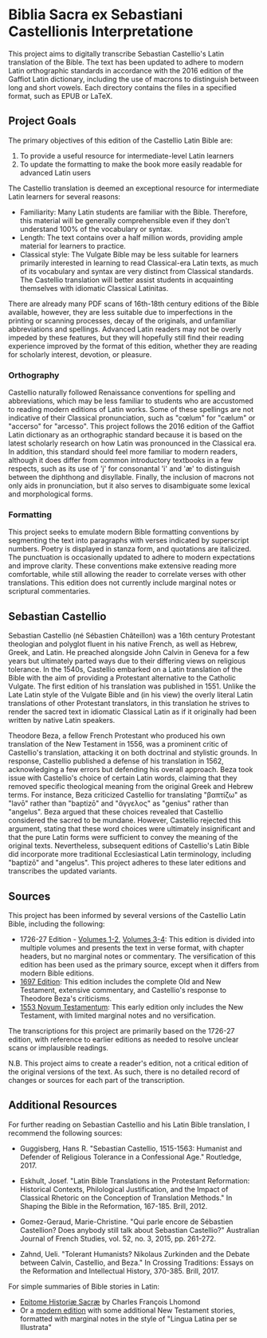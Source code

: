 # Biblia Sacra ex Sebastiani Castellionis Interpretatione

This project aims to digitally transcribe Sebastian Castellio's Latin translation of the Bible. The text has been updated to adhere to modern Latin orthographic standards in accordance with the 2016 edition of the Gaffiot Latin dictionary, including the use of macrons to distinguish between long and short vowels. Each directory contains the files in a specified format, such as EPUB or LaTeX.

## Project Goals

The primary objectives of this edition of the Castellio Latin Bible are:

1. To provide a useful resource for intermediate-level Latin learners
2. To update the formatting to make the book more easily readable for advanced Latin users

The Castellio translation is deemed an exceptional resource for intermediate Latin learners for several reasons:

* Familiarity: Many Latin students are familiar with the Bible. Therefore, this material will be generally comprehensible even if they don't understand 100% of the vocabulary or syntax.
* Length: The text contains over a half million words, providing ample material for learners to practice.
* Classical style: The Vulgate Bible may be less suitable for learners primarily interested in learning to read Classical-era Latin texts, as much of its vocabulary and syntax are very distinct from Classical standards. The Castellio translation will better assist students in acquainting themselves with idiomatic Classical Latinitas.

There are already many PDF scans of 16th-18th century editions of the Bible available, however, they are less suitable due to imperfections in the printing or scanning processes, decay of the originals, and unfamiliar abbreviations and spellings. Advanced Latin readers may not be overly impeded by these features, but they will hopefully still find their reading experience improved by the format of this edition, whether they are reading for scholarly interest, devotion, or pleasure.

### Orthography

Castellio naturally followed Renaissance conventions for spelling and abbreviations, which may be less familiar to students who are accustomed to reading modern editions of Latin works. Some of these spellings are not indicative of their Classical pronunciation, such as "cœlum" for "cælum" or "accerso" for "arcesso". This project follows the 2016 edition of the Gaffiot Latin dictionary as an orthographic standard because it is based on the latest scholarly research on how Latin was pronounced in the Classical era. In addition, this standard should feel more familiar to modern readers, although it does differ from common introductory textbooks in a few respects, such as its use of 'j' for consonantal 'i' and 'æ' to distinguish between the diphthong and disyllable. Finally, the inclusion of macrons not only aids in pronunciation, but it also serves to disambiguate some lexical and morphological forms.

### Formatting

This project seeks to emulate modern Bible formatting conventions by segmenting the text into paragraphs with verses indicated by superscript numbers. Poetry is displayed in stanza form, and quotations are italicized. The punctuation is occasionally updated to adhere to modern expectations and improve clarity. These conventions make extensive reading more comfortable, while still allowing the reader to correlate verses with other translations. This edition does not currently include marginal notes or scriptural commentaries.


## Sebastian Castellio

Sebastian Castellio (né Sébastien Châteillon) was a 16th century Protestant theologian and polyglot fluent in his native French, as well as Hebrew, Greek, and Latin. He preached alongside John Calvin in Geneva for a few years but ultimately parted ways due to their differing views on religious tolerance. In the 1540s, Castellio embarked on a Latin translation of the Bible with the aim of providing a Protestant alternative to the Catholic Vulgate. The first edition of his translation was published in 1551. Unlike the Late Latin style of the Vulgate Bible and (in his view) the overly literal Latin translations of other Protestant translators, in this translation he strives to render the sacred text in idiomatic Classical Latin as if it originally had been written by native Latin speakers.

Theodore Beza, a fellow French Protestant who produced his own translation of the New Testament in 1556, was a prominent critic of Castellio's translation, attacking it on both doctrinal and stylistic grounds. In response, Castellio published a defense of his translation in 1562, acknowledging a few errors but defending his overall approach. Beza took issue with Castellio's choice of certain Latin words, claiming that they removed specific theological meaning from the original Greek and Hebrew terms. For instance, Beza criticized Castellio for translating "βαπτίζω" as "lavō" rather than "baptizō" and "ἄγγελος" as "genius" rather than "angelus". Beza argued that these choices revealed that Castellio considered the sacred to be mundane. However, Castellio rejected this argument, stating that these word choices were ultimately insignificant and that the pure Latin forms were sufficient to convey the meaning of the original texts. Nevertheless, subsequent editions of Castellio's Latin Bible did incorporate more traditional Ecclesiastical Latin terminology, including "baptizō" and "angelus". This project adheres to these later editions and transcribes the updated variants.

## Sources

This project has been informed by several versions of the Castellio Latin Bible, including the following:


* 1726-27 Edition - [Volumes 1-2](https://books.google.com/books?id=1EBbAAAAQAAJ), [Volumes 3-4](https://books.google.com/books?id=40BbAAAAQAAJ): This edition is divided into multiple volumes and presents the text in verse format, with chapter headers, but no marginal notes or commentary. The versification of this edition has been used as the primary source, except when it differs from modern Bible editions.
* [1697 Edition](https://books.google.com/books?id=wc1QkYeThIwC): This edition includes the complete Old and New Testament, extensive commentary, and Castellio's response to Theodore Beza's criticisms.
* [1553 Novum Testamentum](https://books.google.com/books?id=rFtSAAAAcAAJ): This early edition only includes the New Testament, with limited marginal notes and no versification.

The transcriptions for this project are primarily based on the 1726-27 edition, with reference to earlier editions as needed to resolve unclear scans or implausible readings.

N.B. This project aims to create a reader's edition, not a critical edition of the original versions of the text. As such, there is no detailed record of changes or sources for each part of the transcription.


## Additional Resources

For further reading on Sebastian Castellio and his Latin Bible translation, I recommend the following sources:

* Guggisberg, Hans R. "Sebastian Castellio, 1515-1563: Humanist and Defender of Religious Tolerance in a Confessional Age." Routledge, 2017.

* Eskhult, Josef. "Latin Bible Translations in the Protestant Reformation: Historical Contexts, Philological Justification, and the Impact of Classical Rhetoric on the Conception of Translation Methods." In Shaping the Bible in the Reformation, 167-185. Brill, 2012.

* Gomez-Geraud, Marie-Christine. "Qui parle encore de Sébastien Castellion? Does anybody still talk about Sebastian Castellio?" Australian Journal of French Studies, vol. 52, no. 3, 2015, pp. 261-272.

* Zahnd, Ueli. "Tolerant Humanists? Nikolaus Zurkinden and the Debate between Calvin, Castellio, and Beza." In Crossing Traditions: Essays on the Reformation and Intellectual History, 370-385. Brill, 2017.


For simple summaries of Bible stories in Latin:
* [Epitome Historiæ Sacræ](https://books.google.com/books?id=oxc-AQAAMAAJ) by Charles François Lhomond
* Or a [modern edition](https://www.amazon.com/Epitome-Historiae-Sacrae-Christi-Narratione/dp/1585104256) with some additional New Testament stories, formatted with marginal notes in the style of "Lingua Latina per se Illustrata"
